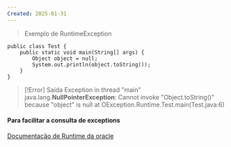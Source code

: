 ```yaml
---
Created: 2025-01-31
---
```




> Exemplo de RuntimeException

```
public class Test {  
    public static void main(String[] args) {  
        Object object = null;  
        System.out.println(object.toString());  
    }  
}
```


> [!Error] Saída
> Exception in thread "main" java.lang.**NullPointerException**: Cannot invoke "Object.toString()" because "object" is null
at OException.Runtime.Test.main(Test.java:6)

#### Para facilitar a consulta de exceptions

[Documentação de Runtime da oracle](https://docs.oracle.com/javase/8/docs/api/java/lang/RuntimeException.html)


